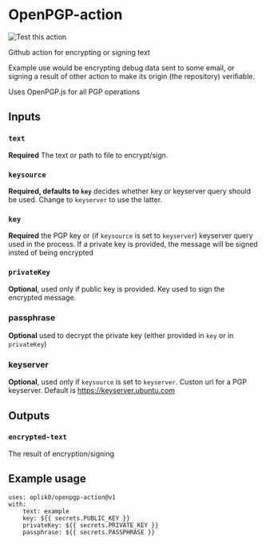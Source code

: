 # OpenPGP-action
![Test this action](https://github.com/oplik0/openPGP-action/workflows/Test%20this%20action/badge.svg)

Github action for encrypting or signing text

Example use would be encrypting debug data sent to some email, or signing a result of other action to make its origin (the repository) verifiable.

Uses OpenPGP.js for all PGP operations

## Inputs

### `text`

**Required** The text or path to file to encrypt/sign.

### `keysource`

**Required, defaults to `key`** decides whether key or keyserver query should be used. Change to `keyserver` to use the latter.

### `key`

**Required** the PGP key or (if `keysource` is set to `keyserver`) keyserver query used in the process. If a private key is provided, the message will be signed insted of being encrypted

### `privateKey`

**Optional**, used only if public key is provided. Key used to sign the encrypted message.

### passphrase

**Optional** used to decrypt the private key (either provided in `key` or in `privateKey`)

### keyserver

**Optional**, used only if `keysource` is set to `keyserver`. Custon url for a PGP keyserver. Default is https://keyserver.ubuntu.com

## Outputs

### `encrypted-text`

The result of encryption/signing

## Example usage

```
uses: oplik0/openpgp-action@v1
with:
    text: example
    key: ${{ secrets.PUBLIC_KEY }}
    privateKey: ${{ secrets.PRIVATE_KEY }}
    passphrase: ${{ secrets.PASSPHRASE }}
```
